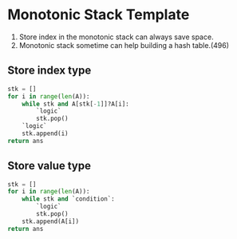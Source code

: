 # Monotonic Stack Template

1. Store index in the monotonic stack can always save space.
2. Monotonic stack sometime can help building a hash table.(496)

## Store index type

``` py
stk = []
for i in range(len(A)):
    while stk and A[stk[-1]]?A[i]:
        `logic`
        stk.pop()
    `logic`
    stk.append(i)
return ans
```

## Store value type

``` py
stk = []
for i in range(len(A)):
    while stk and `condition`:
        `logic`
        stk.pop()
    stk.append(A[i])
return ans
```
